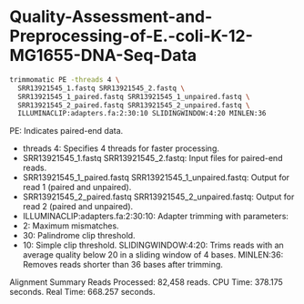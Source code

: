# Quality-Assessment-and-Preprocessing-of-E.-coli-K-12-MG1655-DNA-Seq-Data

```bash
trimmomatic PE -threads 4 \
  SRR13921545_1.fastq SRR13921545_2.fastq \
  SRR13921545_1_paired.fastq SRR13921545_1_unpaired.fastq \
  SRR13921545_2_paired.fastq SRR13921545_2_unpaired.fastq \
  ILLUMINACLIP:adapters.fa:2:30:10 SLIDINGWINDOW:4:20 MINLEN:36
```
PE: Indicates paired-end data.
- threads 4: Specifies 4 threads for faster processing.
- SRR13921545_1.fastq SRR13921545_2.fastq: Input files for paired-end reads.
- SRR13921545_1_paired.fastq SRR13921545_1_unpaired.fastq: Output for read 1 (paired and unpaired).
- SRR13921545_2_paired.fastq SRR13921545_2_unpaired.fastq: Output for read 2 (paired and unpaired).
- ILLUMINACLIP:adapters.fa:2:30:10: Adapter trimming with parameters:
- 2: Maximum mismatches.
- 30: Palindrome clip threshold.
- 10: Simple clip threshold.
SLIDINGWINDOW:4:20: Trims reads with an average quality below 20 in a sliding window of 4 bases.
MINLEN:36: Removes reads shorter than 36 bases after trimming.

Alignment Summary
Reads Processed: 82,458 reads.
CPU Time: 378.175 seconds.
Real Time: 668.257 seconds.
